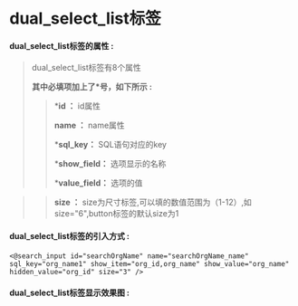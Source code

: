 # dual\_select\_list**标签**

#### dual\_select\_list**标签的属性 :**

> dual\_select\_list标签有8个属性
>
> **其中必填项加上了\*号，如下所示 :**
>
> > \***id ：** id属性
> >
> > **name ：** name属性
> >
> > \***sql\_key：** SQL语句对应的key
> >
> > \***show\_field：** 选项显示的名称
> >
> > \***value\_field：** 选项的值

> > **size ：** size为尺寸标签,可以填的数值范围为（1-12）,如size="6",button标签的默认size为1

#### dual\_select\_list标签的引入方式 :

```
<@search_input id="searchOrgName" name="searchOrgName_name" sql_key="org_name1" show_item="org_id,org_name" show_value="org_name" hidden_value="org_id" size="3" />
```

#### dual\_select\_list标签显示效果图 :



